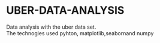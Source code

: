 # UBER-DATA-ANALYSIS
Data analysis with the uber data set.
<br>
The technogies used pyhton, matplotlib,seabornand numpy
